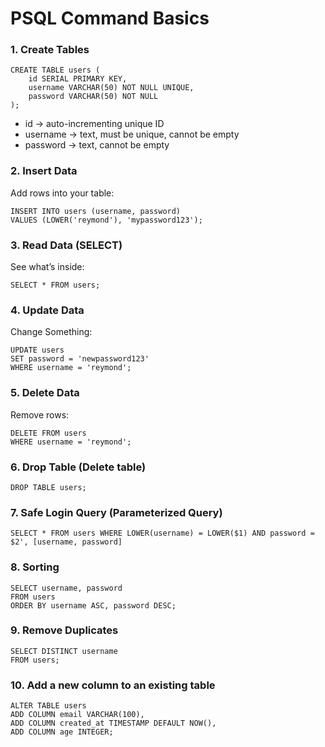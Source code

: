 # PSQL Command Basics

### 1. Create Tables

    CREATE TABLE users (
        id SERIAL PRIMARY KEY,
        username VARCHAR(50) NOT NULL UNIQUE,
        password VARCHAR(50) NOT NULL
    );  

- id → auto-incrementing unique ID
- username → text, must be unique, cannot be empty
- password → text, cannot be empty

### 2. Insert Data

Add rows into your table:

    INSERT INTO users (username, password)
    VALUES (LOWER('reymond'), 'mypassword123');

### 3. Read Data (SELECT)

See what’s inside:

    SELECT * FROM users;

### 4. Update Data

Change Something:

    UPDATE users
    SET password = 'newpassword123'
    WHERE username = 'reymond';

### 5. Delete Data

Remove rows:

    DELETE FROM users
    WHERE username = 'reymond';

### 6. Drop Table (Delete table)

    DROP TABLE users;

### 7. Safe Login Query (Parameterized Query)

    SELECT * FROM users WHERE LOWER(username) = LOWER($1) AND password = $2', [username, password]

### 8. Sorting

    SELECT username, password
    FROM users
    ORDER BY username ASC, password DESC;

### 9. Remove Duplicates

    SELECT DISTINCT username
    FROM users;

### 10. Add a new column to an existing table

    ALTER TABLE users
    ADD COLUMN email VARCHAR(100),
    ADD COLUMN created_at TIMESTAMP DEFAULT NOW(),
    ADD COLUMN age INTEGER;
